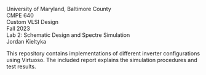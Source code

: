 University of Maryland, Baltimore County \
CMPE 640 \
Custom VLSI Design \
Fall 2023 \
Lab 2: Schematic Design and Spectre Simulation \
Jordan Kieltyka

This repository contains implementations of different inverter configurations using Virtuoso. The included report explains the simulation procedures and test results.